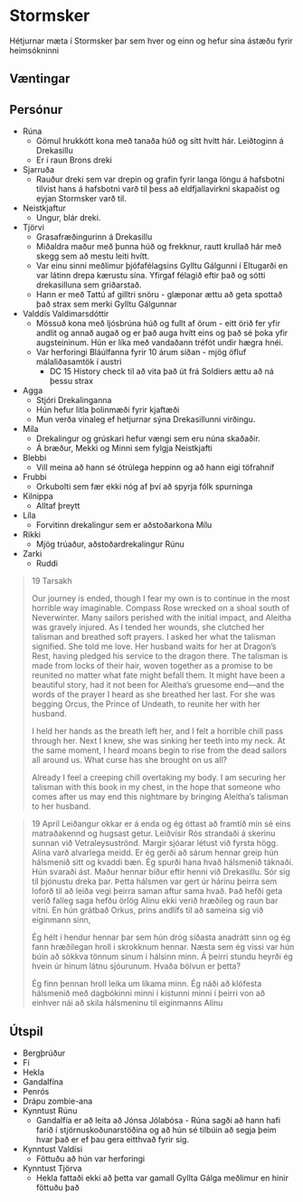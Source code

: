 # Stormsker
Hétjurnar mæta í Stormsker þar sem hver og einn og hefur sína ástæðu fyrir 
heimsókninni

## Væntingar


## Persónur
- Rúna 
  - Gömul hrukkótt kona með tanaða húð og sítt hvítt hár. Leiðtoginn á 
    Drekasillu
  - Er í raun Brons dreki
- Sjarruða
  - Rauður dreki sem var drepin og grafin fyrir langa löngu á hafsbotni tilvist
    hans á hafsbotni varð til þess að eldfjallavirkni skapaðist og eyjan 
    Stormsker varð til.
- Neistkjaftur
  - Ungur, blár dreki.
- Tjörvi
  - Grasafræðingurinn á Drekasillu
  - Miðaldra maður með þunna húð og frekknur, rautt krullað hár með skegg sem 
    að mestu leiti hvítt.
  - Var einu sinni meðlimur þjófafélagsins Gylltu Gálgunni í Eltugarði en var
    látinn drepa kærustu sína. Yfirgaf félagið eftir það og sótti drekasilluna
    sem griðarstað.
  - Hann er með Tattú af gilltri snöru - glæponar ættu að geta spottað það 
    strax sem merki Gylltu Gálgunnar
- Valddís Valdimarsdóttir
  - Mössuð kona með ljósbrúna húð og fullt af örum - eitt örið fer yfir andlit
    og annað augað og er það auga hvítt eins og það sé þoka yfir augsteininum.
    Hún er líka með vandaðann tréfót undir hægra hnéi.
  - Var herforingi Bláúlfanna fyrir 10 árum síðan - mjög öfluf málaliðasamtök í
    austri
    - DC 15 History check til að vita það út frá Soldiers ættu að ná þessu 
      strax
- Agga
  - Stjóri Drekalinganna
  - Hún hefur litla þolinmæði fyrir kjaftæði
  - Mun verða vinaleg ef hetjurnar sýna Drekasillunni virðingu.
- Míla
  - Drekalingur og grúskari hefur vængi sem eru núna skaðaðir.
  - Á bræður, Mekki og Minni sem fylgja Neistkjafti
- Blebbi
  - Vill meina að hann sé ótrúlega heppinn og að hann eigi töfrahníf
- Frubbi
  - Orkubolti sem fær ekki nóg af því að spyrja fólk spurninga
- Kilnippa
  - Alltaf þreytt
- Líla 
  - Forvitinn drekalingur sem er aðstoðarkona Mílu
- Rikki
  - Mjög trúaður, aðstoðardrekalingur Rúnu
- Zarki
  - Ruddi

> 19 Tarsakh
>
> Our journey is ended, though I fear my own is to continue in the most horrible
> way imaginable. Compass Rose wrecked on a shoal south of Neverwinter. Many 
> sailors perished with the initial impact, and Aleitha was gravely injured. As 
> I tended her wounds, she clutched her talisman and breathed soft prayers. I 
> asked her what the talisman signified. She told me love. Her husband waits 
> for her at Dragon’s Rest, having pledged his service to the dragon there. The
> talisman is made from locks of their hair, woven together as a promise to be 
> reunited no matter what fate might befall them. It might have been a 
> beautiful story, had it not been for Aleitha’s gruesome end—and the words of 
> the prayer I heard as she breathed her last. For she was begging Orcus, the 
> Prince of Undeath, to reunite her with her husband.
>
> I held her hands as the breath left her, and I felt a horrible chill pass 
> through her. Next I knew, she was sinking her teeth into my neck. At the same
> moment, I heard moans begin to rise from the dead sailors all around us. What
> curse has she brought on us all?
> 
> Already I feel a creeping chill overtaking my body. I am securing her 
> talisman with this book in my chest, in the hope that someone who comes after 
> us may end this nightmare by bringing Aleitha’s talisman to her husband.

> 19 Apríl
> Leiðangur okkar er á enda og ég óttast að framtíð mín sé eins matraðakennd 
> og hugsast getur. Leiðvísir Rós strandaði á skerinu sunnan við 
> Vetraleysuströnd. Margir sjóarar létust við fyrsta högg. Alína varð alvarlega
> meidd. Er ég gerði að sárum hennar greip hún hálsmenið sitt og kvaddi bæn.
> Ég spurði hana hvað hálsmenið táknaði. Hún svaraði ást. Maður hennar bíður 
> eftir henni við Drekasillu. Sór sig til þjónustu dreka þar. Þetta hálsmen
> var gert úr hárinu þeirra sem loforð til að leiða vegi þeirra saman aftur
> sama hvað. Það hefði geta verið falleg saga hefðu örlög Alínu ekki verið 
> hræðileg og raun bar vitni. En hún grátbað Orkus, prins andlífs til að 
> sameina sig við eiginmann sinn,
> 
> Ég hélt í hendur hennar þar sem hún dróg síðasta anadrátt sinn og ég fann
> hræðilegan hroll i skrokknum hennar. Næsta sem ég vissi var hún búin að 
> sökkva tönnum sínum í hálsinn minn. Á þeirri stundu heyrði ég hvein úr hinum
> látnu sjóurunum. Hvaða bölvun er þetta?
> 
> Ég finn þennan hroll leika um líkama minn. Ég náði að klófesta hálsmenið með
> dagbókinni minni í kistunni minni í þeirri von að einhver nái að skila 
> hálsmeninu til eiginmanns Alínu
> 

## Útspil
- Bergþrúður
- Fí
- Hekla
- Gandalfína
- Penrós
- Drápu zombie-ana
- Kynntust Rúnu
  - Gandalfía er að leita að Jónsa Jólabósa - Rúna sagði að hann hafi farið í
    stjörnuskoðunarstöðina og að hún sé tilbúin að segja þeim hvar það er ef 
    þau gera eitthvað fyrir sig.
- Kynntust Valdísi
  - Föttuðu að hún var herforingi
- Kynntust Tjörva
  - Hekla fattaði ekki að þetta var gamall Gyllta Gálga meðlimur en hinir 
    föttuðu það